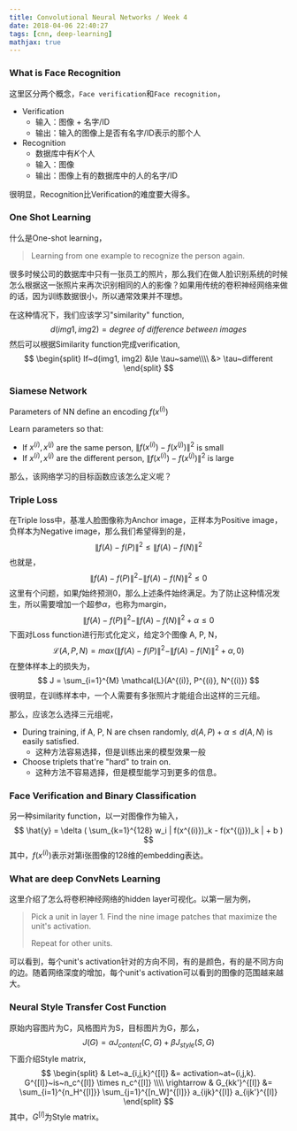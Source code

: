 ```yaml
---
title: Convolutional Neural Networks / Week 4
date: 2018-04-06 22:40:27
tags: [cnn, deep-learning]
mathjax: true
---
```


### What is Face Recognition

这里区分两个概念，`Face verification`和`Face recognition`，

- Verification
  - 输入：图像 + 名字/ID
  - 输出：输入的图像上是否有名字/ID表示的那个人
- Recognition
  - 数据库中有$K$个人
  - 输入：图像
  - 输出：图像上有的数据库中的人的名字/ID

很明显，Recognition比Verification的难度要大得多。

<!-- more -->

### One Shot Learning

什么是One-shot learning，

> Learning from one example to recognize the person again.

很多时候公司的数据库中只有一张员工的照片，那么我们在做人脸识别系统的时候怎么根据这一张照片来再次识别相同的人的影像？如果用传统的卷积神经网络来做的话，因为训练数据很小，所以通常效果并不理想。

在这种情况下，我们应该学习"similarity" function,
$$
d(img1, img2) = degree~of~difference~between~images 
$$
然后可以根据Similarity function完成verification,
$$
\begin{split}
If~d(img1, img2) &\le \tau~same\\\\
&> \tau~different
\end{split}
$$

### Siamese Network

Parameters of NN define an encoding $f(x^{(i)})$

Learn parameters so that:

- If $x^{(i)}, x^{(j)}$ are the same person, $\| f(x^{(i)}) - f(x^{(j)}) \|^2$ is small
- If $x^{(i)}, x^{(j)}$ are the different person, $\| f(x^{(i)}) - f(x^{(j)}) \|^2$ is large

那么，该网络学习的目标函数应该怎么定义呢？

### Triple Loss

在Triple loss中，基准人脸图像称为Anchor image，正样本为Positive image，负样本为Negative image，那么我们希望得到的是，
$$
\|f(A) - f(P) \| ^2 \le \| f(A) - f(N) \| ^2
$$
也就是，
$$
\|f(A) - f(P) \| ^2 - \| f(A) - f(N) \| ^2 \le 0
$$
这里有个问题，如果$f$始终预测0，那么上述条件始终满足。为了防止这种情况发生，所以需要增加一个超参$\alpha$，也称为margin，
$$
\|f(A) - f(P) \| ^2 - \| f(A) - f(N) \| ^2 + \alpha \le 0
$$
下面对Loss function进行形式化定义，给定3个图像 A, P, N，
$$
\mathcal{L}(A, P, N) = max(\|f(A) - f(P)\|^2 -\|f(A) - f(N)\|^2  + \alpha, 0)
$$
在整体样本上的损失为，
$$
J = \sum_{i=1}^{M} \mathcal{L}(A^{(i)}, P^{(i)}, N^{(i)})
$$
很明显，在训练样本中，一个人需要有多张照片才能组合出这样的三元组。

那么，应该怎么选择三元组呢，

* During training, if A, P, N are chsen randomly, $d(A, P) + \alpha \le d(A, N)$ is easily satisfied.
  * 这种方法容易选择，但是训练出来的模型效果一般
* Choose triplets that're "hard" to train on.
  * 这种方法不容易选择，但是模型能学习到更多的信息。

### Face Verification and Binary Classification

另一种similarity function，以一对图像作为输入，
$$
\hat{y} = \delta ( \sum_{k=1}^{128} w_i | f(x^{(i)})_k - f(x^{(j)})_k   | + b  )
$$
其中，$f(x^{(i)})$表示对第i张图像的128维的embedding表达。

### What are deep ConvNets Learning

这里介绍了怎么将卷积神经网络的hidden layer可视化。以第一层为例，

> Pick a unit in layer 1. Find the nine image patches that maximize the unit's activation.
>
> Repeat for other units.

可以看到，每个unit's activation针对的方向不同，有的是颜色，有的是不同方向的边。随着网络深度的增加，每个unit's activation可以看到的图像的范围越来越大。 

### Neural Style Transfer Cost Function

原始内容图片为C，风格图片为S，目标图片为G，那么，
$$
J(G) = \alpha J_{content}(C, G) + \beta J_{style}(S, G)
$$
下面介绍Style matrix,
$$
\begin{split}
& Let~a_{i,j,k}^{[l]} &= activation~at~(i,j,k). G^{[l]}~is~n_c^{[l]} \times n_c^{[l]} \\\\
\rightarrow & G_{kk'}^{[l]} &= \sum_{i=1}^{n_H^{[l]}} \sum_{j=1}^{[n_W]^{[l]}} a_{ijk}^{[l]} a_{ijk'}^{[l]}
\end{split}
$$
其中，$G^{[l]}$为Style matrix。